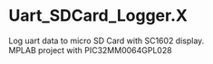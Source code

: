 # Uart_SDCard_Logger.X

 Log uart data to micro SD Card with SC1602 display.  
 MPLAB project with PIC32MM0064GPL028
 

